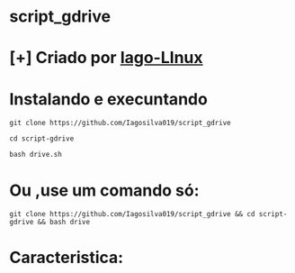 # script_gdrive

# [+] Criado por <a href ="https://github.com/Iagosilva019/" > Iago-LInux <a />

# Instalando e execuntando

 ```git clone https://github.com/Iagosilva019/script_gdrive```
 
 ```cd script-gdrive```
 
 ```bash drive.sh```
# Ou ,use um comando só:

```git clone https://github.com/Iagosilva019/script_gdrive && cd script-gdrive && bash drive```
 
# Caracteristica:
